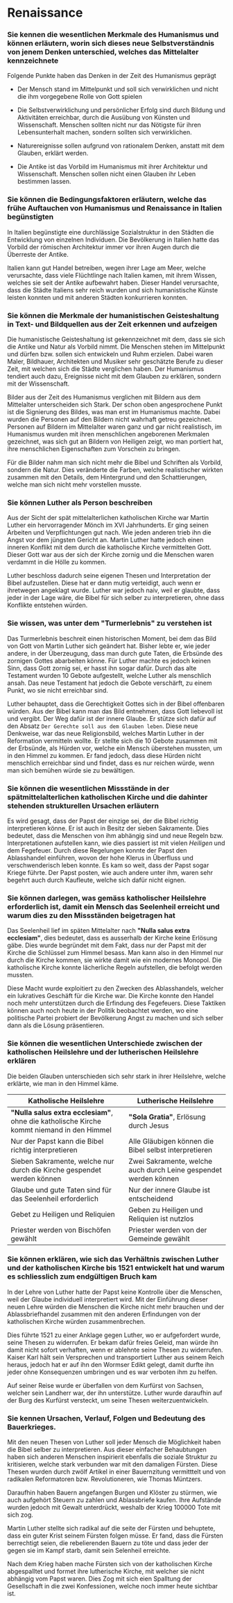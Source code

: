 # Renaissance

### Sie kennen die wesentlichen Merkmale des Humanismus und können erläutern, worin sich dieses neue Selbstverständnis von jenem Denken unterschied, welches das Mittelalter kennzeichnete

Folgende Punkte haben das Denken in der Zeit des Humanismus geprägt

- Der Mensch stand im Mittelpunkt und soll sich verwirklichen und nicht die ihm vorgegebene Rolle von Gott spielen

- Die Selbstverwirklichung und persönlicher Erfolg sind durch Bildung und Aktivitäten erreichbar, durch die Ausübung von Künsten und Wissenschaft. Menschen sollten nicht nur das Nötigste für ihren Lebensunterhalt machen, sondern sollten sich verwirklichen.

- Naturereignisse sollen aufgrund von rationalem Denken, anstatt mit dem Glauben, erklärt werden.

- Die Antike ist das Vorbild im Humanismus mit ihrer Architektur und Wissenschaft. Menschen sollen nicht einen Glauben ihr Leben bestimmen lassen.

### Sie können die Bedingungsfaktoren erläutern, welche das frühe Auftauchen von Humanismus und Renaissance in Italien begünstigten

In Italien begünstigte eine durchlässige Sozialstruktur in den Städten die Entwicklung von einzelnen Individuen. Die Bevölkerung in Italien hatte das Vorbild der römischen Architektur immer vor ihren Augen durch die Überreste der Antike.

Italien kann gut Handel betreiben, wegen ihrer Lage am Meer, welche verursachte, dass viele Flüchtlinge nach Italien kamen, mit ihrem Wissen, welches sie seit der Antike aufbewahrt haben. Dieser Handel verursachte, dass die Städte Italiens sehr reich wurden und sich humanistische Künste leisten konnten und mit anderen Städten konkurrieren konnten.

### Sie können die Merkmale der humanistischen Geisteshaltung in Text- und Bildquellen aus der Zeit erkennen und aufzeigen

Die humanistische Geisteshaltung ist gekennzeichnet mit dem, dass sie sich die Antike und Natur als Vorbild nimmt. Die Menschen stehen im Mittelpunkt und dürfen bzw. sollen sich entwickeln und Ruhm erzielen. Dabei waren Maler, Bildhauer, Architekten und Musiker sehr geschätzte Berufe zu dieser Zeit, mit welchen sich die Städte verglichen haben. Der Humanismus tendiert auch dazu, Ereignisse nicht mit dem Glauben zu erklären, sondern mit der Wissenschaft.

Bilder aus der Zeit des Humanismus verglichen mit Bildern aus dem Mittelalter unterscheiden sich Stark. Der schon oben angesprochene Punkt ist die Signierung des Bildes, was man erst im Humanismus machte. Dabei wurden die Personen auf den Bildern nicht wahrhaft getreu gezeichnet. Personen auf Bildern im Mittelalter waren ganz und gar nicht realistisch, im Humanismus wurden mit ihren menschlichen angeborenen Merkmalen gezeichnet, was sich gut an Bildern von Heiligen zeigt, wo man portiert hat, ihre menschlichen Eigenschaften zum Vorschein zu bringen.

Für die Bilder nahm man sich nicht mehr die Bibel und Schriften als Vorbild, sondern die Natur. Dies veränderte die Farben, welche realistischer wirkten zusammen mit den Details, dem Hintergrund und den Schattierungen, welche man sich nicht mehr vorstellen musste.

### Sie können Luther als Person beschreiben

Aus der Sicht der spät mittelalterlichen katholischen Kirche war Martin Luther ein hervorragender Mönch im XVI Jahrhunderts. Er ging seinen Arbeiten und Verpflichtungen gut nach. Wie jeden anderen trieb ihn die Angst vor dem jüngsten Gericht an. Martin Luther hatte jedoch einen inneren Konflikt mit dem durch die katholische Kirche vermittelten Gott. Dieser Gott war aus der sich der Kirche zornig und die Menschen waren verdammt in die Hölle zu kommen.

Luther beschloss dadurch seine eigenen Thesen und Interpretation der Bibel aufzustellen. Diese hat er dann mutig verteidigt, auch wenn er ihretwegen angeklagt wurde. Luther war jedoch naiv, weil er glaubte, dass jeder in der Lage wäre, die Bibel für sich selber zu interpretieren, ohne dass Konflikte entstehen würden.

### Sie wissen, was unter dem "Turmerlebnis" zu verstehen ist

Das Turmerlebnis beschreit einen historischen Moment, bei dem das Bild von Gott von Martin Luther sich geändert hat. Bisher lebte er, wie jeder andere, in der Überzeugung, dass man durch gute Taten, die Erbsünde des zornigen Gottes abarbeiten könne. Für Luther machte es jedoch keinen Sinn, dass Gott zornig sei, er hasst ihn sogar dafür. Durch das alte Testament wurden 10 Gebote aufgestellt, welche Luther als menschlich ansah. Das neue Testament hat jedoch die Gebote verschärft, zu einem Punkt, wo sie nicht erreichbar sind.

Luther behauptet, dass die Gerechtigkeit Gottes sich in der Bibel offenbaren würden. Aus der Bibel kann man das Bild entnehmen, dass Gott liebevoll ist und vergibt. Der Weg dafür ist der innere Glaube. Er stütze sich dafür auf den Absatz `Der Gerechte soll aus dem Glauben leben`. Diese neue Denkweise, war das neue Religionsbild, welches Martin Luther in der Reformation vermitteln wollte. Er stellte sich die 10 Gebote zusammen mit der Erbsünde, als Hürden vor, welche ein Mensch überstehen mussten, um in den Himmel zu kommen. Er fand jedoch, dass diese Hürden nicht menschlich erreichbar sind und findet, dass es nur reichen würde, wenn man sich bemühen würde sie zu bewältigen.

### Sie können die wesentlichen Missstände in der spätmittelalterlichen katholischen Kirche und die dahinter stehenden strukturellen Ursachen erläutern

Es wird gesagt, dass der Papst der einzige sei, der die Bibel richtig interpretieren könne. Er ist auch in Besitz der sieben Sakramente. Dies bedeutet, dass die Menschen von ihm abhängig sind und neue Regeln bzw. Interpretationen aufstellen kann, wie dies passiert ist mit vielen _Heiligen_ und dem Fegefeuer. Durch diese Regelungen konnte der Papst den Ablasshandel einführen, wovon der hohe Klerus in Überfluss und verschwenderisch leben konnte. Es kam so weit, dass der Papst sogar Kriege führte. Der Papst posten, wie auch andere unter ihm, waren sehr begehrt auch durch Kaufleute, welche sich dafür nicht eignen.

### Sie können darlegen, was gemäss katholischer Heilslehre erforderlich ist, damit ein Mensch das Seelenheil erreicht und warum dies zu den Missständen beigetragen hat

Das Seelenheil lief im späten Mittelalter nach **"Nulla salus extra ecclesiam"**, dies bedeutet, dass es ausserhalb der Kirche keine Erlösung gäbe. Dies wurde begründet mit dem Fakt, dass nur der Papst mit der Kirche die Schlüssel zum Himmel besass. Man kann also in den Himmel nur durch die Kirche kommen, sie wirkte damit wie ein modernes Monopol. Die katholische Kirche konnte lächerliche Regeln aufstellen, die befolgt werden mussten.

Diese Macht wurde exploitiert zu den Zwecken des Ablasshandels, welcher ein lukratives Geschäft für die Kirche war. Die Kirche konnte den Handel noch mehr unterstützen durch die Erfindung des Fegefeuers. Diese Taktiken können auch noch heute in der Politik beobachtet werden, wo eine politische Partei probiert der Bevölkerung Angst zu machen und sich selber dann als die Lösung präsentieren.

### Sie können die wesentlichen Unterschiede zwischen der katholischen Heilslehre und der lutherischen Heilslehre erklären

Die beiden Glauben unterschieden sich sehr stark in ihrer Heilslehre, welche erklärte, wie man in den Himmel käme.

| Katholische Heilslehre                                                                     | Lutherische Heilslehre                                           |
| ------------------------------------------------------------------------------------------ | ---------------------------------------------------------------- |
| **"Nulla salus extra ecclesiam"**, ohne die katholische Kirche kommt niemand in den Himmel | **"Sola Gratia"**, Erlösung durch Jesus                          |
| Nur der Papst kann die Bibel richtig interpretieren                                        | Alle Gläubigen können die Bibel selbst interpretieren            |
| Sieben Sakramente, welche nur durch die Kirche gespendet werden können                     | Zwei Sakramente, welche auch durch Leine gespendet werden können |
| Glaube und gute Taten sind für das Seelenheil erforderlich                                 | Nur der innere Glaube ist entscheidend                           |
| Gebet zu Heiligen und Reliquien                                                            | Geben zu Heiligen und Reliquien ist nutzlos                      |
| Priester werden von Bischöfen gewählt                                                      | Priester werden von der Gemeinde gewählt                         |

### Sie können erklären, wie sich das Verhältnis zwischen Luther und der katholischen Kirche bis 1521 entwickelt hat und warum es schliesslich zum endgültigen Bruch kam

In der Lehre von Luther hatte der Papst keine Kontrolle über die Menschen, weil der Glaube individuell interpretiert wird. Mit der Einführung dieser neuen Lehre würden die Menschen die Kirche nicht mehr brauchen und der Ablassbriefhandel zusammen mit den anderen Erfindungen von der katholischen Kirche würden zusammenbrechen.

Dies führte 1521 zu einer Anklage gegen Luther, wo er aufgefordert wurde, seine Thesen zu widerrufen. Er bekam dafür freies Geleid, man würde ihn damit nicht sofort verhaften, wenn er ablehnte seine Thesen zu widerrufen. Kaiser Karl hält sein Versprechen und transportiert Luther aus seinem Reich heraus, jedoch hat er auf ihn den Wormser Edikt gelegt, damit durfte ihn jeder ohne Konsequenzen umbringen und es war verboten ihm zu helfen.

Auf seiner Reise wurde er überfallen von dem Kurfürst von Sachsen, welcher sein Landherr war, der ihn unterstütze. Luther wurde daraufhin auf der Burg des Kurfürst versteckt, um seine Thesen weiterzuentwickeln.

### Sie kennen Ursachen, Verlauf, Folgen und Bedeutung des Bauerkrieges.

Mit den neuen Thesen von Luther soll jeder Mensch die Möglichkeit haben die Bibel selber zu interpretieren. Aus dieser einfacher Behaubtungen haben sich anderen Menschen inspirierit ebenfalls die soziale Struktur zu kritisieren, welche stark verbunden war mit den damaligen Fürsten. Diese Thesen wurden durch zwölf Artikel in einer Bauernzitung vermitttelt und von radikalen Reformatoren bzw. Revolutioneren, wie Thomas Müntzers.

Daraufhin haben Bauern angefangen Burgen und Klöster zu stürmen, wie auch aufgehört Steuern zu zahlen und Ablassbriefe kaufen. Ihre Aufstände wurden jedoch mit Gewalt unterdrückt, weshalb der Krieg $100000$ Tote mit sich zog.

Martin Luther stellte sich radikal auf die seite der Fürsten und behuptete, dass ein guter Krist seinem Fürsten folgen müsse. Er fand, dass die Fürsten berrechtigt seien, die rebelierenden Bauern zu töte und dass jeder der gegen sie im Kampf starb, damit sein Selenheil erreichte.

Nach dem Krieg haben mache Fürsten sich von der katholischen Kirche abgespalltet und formet ihre lutherische Kirche, mit welcher sie nicht abhängig vom Papst waren. Dies Zog mit sich eien Spalltung der Gesellschaft in die zwei Konfessionen, welche noch immer heute sichtbar ist.  

